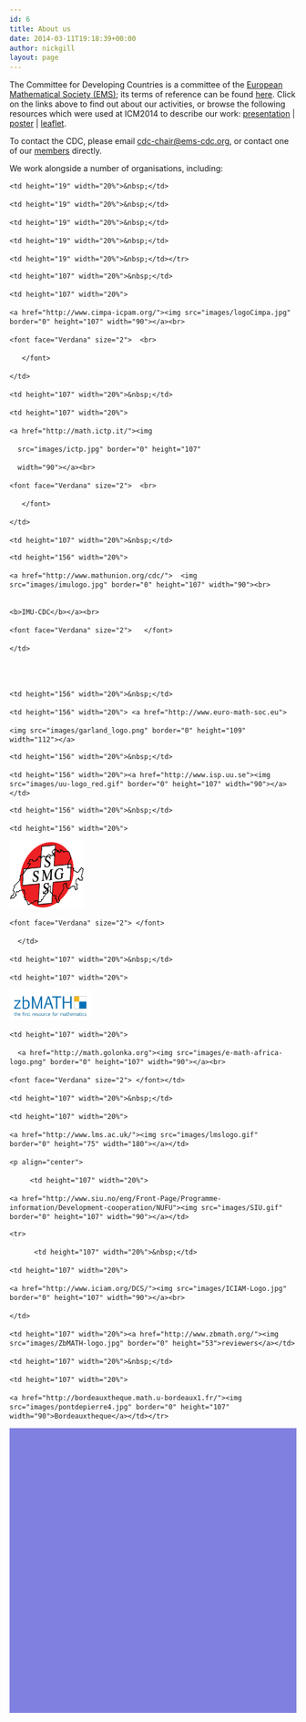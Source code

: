 ```yaml
---
id: 6
title: About us
date: 2014-03-11T19:18:39+00:00
author: nickgill
layout: page
---
```

<p>
The Committee for Developing Countries is a committee of the <a href="http://euro-math-soc.eu/" title="The European Mathematical Society">European Mathematical Society (EMS)</a>; its terms of reference can be found <a href = "http://www.euro-math-soc.eu/committee/developing-countries">here</a>. Click on the links above to find out about our activities, or browse the following resources which were used at ICM2014 to describe our work: <a href="Beamer2014.pdf">presentation</a> &#x7c; <a href="Poster2014.pdf">poster</a> &#x7c; <a href = "Leaflet2014.pdf">leaflet</a>. 
</p>

To contact the CDC, please email <a href = "mailto:cdc-chair@ems-cdc.org">cdc-chair@ems-cdc.org</a>, or contact one of our <a href = "members">members</a> directly.

We work alongside a number of organisations, including:

<table style="border-collapse: collapse;" bgcolor="#8080e0" border="0" bordercolor="#111111" cellpadding="0" cellspacing="0" height="500" width="100%">

  <tbody><tr>

    <td height="19" width="20%">&nbsp;</td>

    <td height="19" width="20%">&nbsp;</td>

    <td height="19" width="20%">&nbsp;</td>

    <td height="19" width="20%">&nbsp;</td>

    <td height="19" width="20%">&nbsp;</td></tr>

  <tr>

    <td height="107" width="20%">&nbsp;</td>

    <td height="107" width="20%">

    <a href="http://www.cimpa-icpam.org/"><img src="images/logoCimpa.jpg" border="0" height="107" width="90"></a><br>

    <font face="Verdana" size="2">  <br>

       </font>

    </td>

    <td height="107" width="20%">&nbsp;</td>

    <td height="107" width="20%">

    <a href="http://math.ictp.it/"><img

      src="images/ictp.jpg" border="0" height="107"

      width="90"></a><br>

    <font face="Verdana" size="2">  <br>

       </font>

    </td>

    <td height="107" width="20%">&nbsp;</td>

  </tr>

  <tr>

    <td height="156" width="20%">

    <a href="http://www.mathunion.org/cdc/">  <img src="images/imulogo.jpg" border="0" height="107" width="90"><br>


    <b>IMU-CDC</b></a><br>

    <font face="Verdana" size="2">   </font>  

    </td>

    


    <td height="156" width="20%">&nbsp;</td>

    <td height="156" width="20%"> <a href="http://www.euro-math-soc.eu">

    <img src="images/garland_logo.png" border="0" height="109" width="112"></a>
</td>

    <td height="156" width="20%">&nbsp;</td>

    <td height="156" width="20%"><a href="http://www.isp.uu.se"><img src="images/uu-logo_red.gif" border="0" height="107" width="90"></a></td>

  </tr>


  <tr>


    <td height="156" width="20%">&nbsp;</td>

    <td height="156" width="20%">
<a href="http://www.math.ch/">
    <img src="images/sms_logo.gif" border="0" height="119" width="130"> </a>

  <font face="Verdana" size="2"> </font></td>
 


    <font face="Verdana" size="2"> </font>

      </td>

    <td height="107" width="20%">&nbsp;</td>

    <td height="107" width="20%">

   <a href="http://www.zbmath.org/"><img src="images/ZbMATH-logo.jpg" border="0" height="53"></a></td>

  </tr>

  <tr>

    <td height="107" width="20%">

      <a href="http://math.golonka.org"><img src="images/e-math-africa-logo.png" border="0" height="107" width="90"></a><br>

    <font face="Verdana" size="2"> </font></td>

    <td height="107" width="20%">&nbsp;</td>

    <td height="107" width="20%">

    <a href="http://www.lms.ac.uk/"><img src="images/lmslogo.gif" border="0" height="75" width="180"></a></td>

    <p align="center">

         <td height="107" width="20%">

    <a href="http://www.siu.no/eng/Front-Page/Programme-information/Development-cooperation/NUFU"><img src="images/SIU.gif" border="0" height="107" width="90"></a></td>

  </tr>

    <tr>

          <td height="107" width="20%">&nbsp;</td>

    <td height="107" width="20%">

    <a href="http://www.iciam.org/DCS/"><img src="images/ICIAM-Logo.jpg" border="0" height="107" width="90"></a><br>

    </td>

    <td height="107" width="20%"><a href="http://www.zbmath.org/"><img src="images/ZbMATH-logo.jpg" border="0" height="53">reviewers</a></td>

    <td height="107" width="20%">&nbsp;</td>

    <td height="107" width="20%">

    <a href="http://bordeauxtheque.math.u-bordeaux1.fr/"><img src="images/pontdepierre4.jpg" border="0" height="107" width="90">Bordeauxtheque</a></td></tr>





